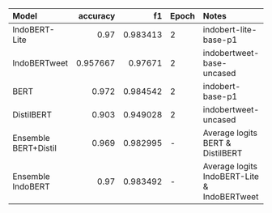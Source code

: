 | Model                |   accuracy |       f1 | Epoch   | Notes                                       |
|:---------------------|-----------:|---------:|:--------|:--------------------------------------------|
| IndoBERT-Lite        |   0.97     | 0.983413 | 2       | indobert-lite-base-p1                       |
| IndoBERTweet         |   0.957667 | 0.97671  | 2       | indobertweet-base-uncased                   |
| BERT                 |   0.972    | 0.984542 | 2       | indobert-base-p1                            |
| DistilBERT           |   0.903    | 0.949028 | 2       | indobertweet-uncased                        |
| Ensemble BERT+Distil |   0.969    | 0.982995 | -       | Average logits BERT & DistilBERT            |
| Ensemble IndoBERT    |   0.97     | 0.983492 | -       | Average logits IndoBERT-Lite & IndoBERTweet |